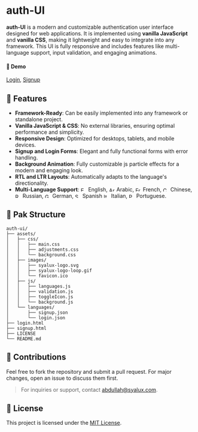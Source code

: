 # auth-UI

**auth-UI** is a modern and customizable authentication user interface designed for web applications. It is implemented using **vanilla JavaScript** and **vanilla CSS**, making it lightweight and easy to integrate into any framework. This UI is fully responsive and includes features like multi-language support, input validation, and engaging animations.

#### 🚀 Demo
[Login](https://demo.syalux.com/auth-ui/login.html), [Signup](https://demo.syalux.com/auth-ui/signup.html)  

## 🌟 Features

- **Framework-Ready**: Can be easily implemented into any framework or standalone project.  
- **Vanilla JavaScript & CSS**: No external libraries, ensuring optimal performance and simplicity.  
- **Responsive Design**: Optimized for desktops, tablets, and mobile devices.  
- **Signup and Login Forms**: Elegant and fully functional forms with error handling.  
- **Background Animation**: Fully customizable js particle effects for a modern and engaging look. 
- **RTL and LTR Layouts**: Automatically adapts to the language's directionality. 
- **Multi-Language Support**: <img src="https://flagcdn.com/w40/gb.png" alt="English" width="16" height="11"> English, <img src="https://flagcdn.com/w40/ae.png" alt="Arabic" width="16" height="11"> Arabic, <img src="https://flagcdn.com/w40/fr.png" alt="French" width="16" height="11"> French, <img src="https://flagcdn.com/w40/cn.png" alt="Chinese" width="16" height="11"> Chinese, <img src="https://flagcdn.com/w40/ru.png" alt="Russian" width="16" height="11"> Russian, <img src="https://flagcdn.com/w40/de.png" alt="German" width="16" height="11"> German, <img src="https://flagcdn.com/w40/es.png" alt="Spanish" width="16" height="11"> Spanish <img src="https://flagcdn.com/w40/it.png" alt="Italian" width="16" height="11"> Italian, <img src="https://flagcdn.com/w40/pt.png" alt="Portuguese" width="16" height="11"> Portuguese.

## 📂 Pak Structure

```plaintext
auth-ui/
├── assets/
│   ├── css/            
│   │   ├── main.css
│   │   ├── adjustments.css
│   │   └── background.css
│   ├── images/           
│   │   ├── syalux-logo.svg
│   │   ├── syalux-logo-loop.gif
│   │   └── favicon.ico
│   ├── js/              
│   │   ├── languages.js
│   │   ├── validation.js
│   │   ├── toggleIcon.js
│   │   └── background.js
│   └── languages/       
│       ├── signup.json
│       └── login.json
├── login.html      
├── signup.html
├── LICENSE       
└── README.md               
```

## 🤝 Contributions

Feel free to fork the repository and submit a pull request. For major changes, open an issue to discuss them first.

> For inquiries or support, contact [abdullah@syalux.com](mailto:abdullah@syalux.com).  

## 📜 License

This project is licensed under the [MIT License](LICENSE).  
